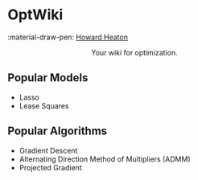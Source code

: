 # OptWiki

:material-draw-pen: [Howard Heaton](https://howardheaton.tech)  

<center>
    Your wiki for optimization.
</center>

## Popular Models

- Lasso
- Lease Squares

## Popular Algorithms

- Gradient Descent
- Alternating Direction Method of Multipliers (ADMM)
- Projected Gradient